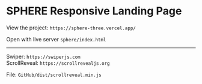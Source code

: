 # SPHERE Responsive Landing Page

View the project: `https://sphere-three.vercel.app/`  

Open with live server `sphere/index.html`

---

Swiper: `https://swiperjs.com`  
ScrollReveal: `https://scrollrevealjs.org`  

File: `GitHub/dist/scrollreveal.min.js`  
